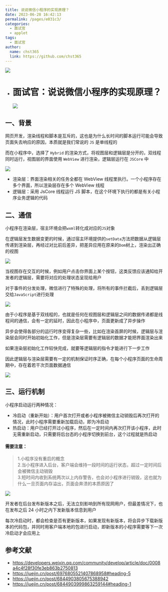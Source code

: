 ```yaml
---
title: 说说微信小程序的实现原理？
date: 2023-06-28 16:42:13
permalink: /pages/e031c3/
categories: 
  - 面试官
  - applet
tags: 
  - 面试官
author: 
  name: chst365
  link: https://github.com/chst365
---
```

![](https://cdn.jsdelivr.net/gh/chst365/bolgImgs/imgs/topImgs/201.jpg)
-  # 面试官：说说微信小程序的实现原理？

  

   ![](https://static.vue-js.com/4407cb60-3722-11ec-a752-75723a64e8f5.png)

  ## 一、背景

  网页开发，渲染线程和脚本是互斥的，这也是为什么长时间的脚本运行可能会导致页面失去响应的原因，本质就是我们常说的 `JS` 是单线程的

  而在小程序中，选择了 `Hybrid` 的渲染方式，将视图层和逻辑层是分开的，双线程同时运行，视图层的界面使用 `WebView` 进行渲染，逻辑层运行在 `JSCore` 中

   ![](https://static.vue-js.com/4e322e50-3722-11ec-8e64-91fdec0f05a1.png)

  - 渲染层：界面渲染相关的任务全都在 WebView 线程里执行。一个小程序存在多个界面，所以渲染层存在多个 WebView 线程
  - 逻辑层：采用 JsCore 线程运行 JS 脚本，在这个环境下执行的都是有关小程序业务逻辑的代码

  

  ## 二、通信

  小程序在渲染层，宿主环境会把`wxml`转化成对应的`JS`对象

  在逻辑层发生数据变更的时候，通过宿主环境提供的`setData`方法把数据从逻辑层传递到渲染层，再经过对比前后差异，把差异应用在原来的`Dom`树上，渲染出正确的视图

   ![](https://static.vue-js.com/5948ed10-3722-11ec-a752-75723a64e8f5.png)

  当视图存在交互的时候，例如用户点击你界面上某个按钮，这类反馈应该通知给开发者的逻辑层，需要将对应的处理状态呈现给用户

  对于事件的分发处理，微信进行了特殊的处理，将所有的事件拦截后，丢到逻辑层交给`JavaScript`进行处理

   ![](https://static.vue-js.com/61f9f670-3722-11ec-a752-75723a64e8f5.png)

  由于小程序是基于双线程的，也就是任何在视图层和逻辑层之间的数据传递都是线程间的通信，会有一定的延时，因此在小程序中，页面更新成了异步操作

  异步会使得各部分的运行时序变得复杂一些，比如在渲染首屏的时候，逻辑层与渲染层会同时开始初始化工作，但是渲染层需要有逻辑层的数据才能把界面渲染出来

  如果渲染层初始化工作较快完成，就要等逻辑层的指令才能进行下一步工作

  因此逻辑层与渲染层需要有一定的机制保证时序正确，在每个小程序页面的生命周期中，存在着若干次页面数据通信

   ![](https://static.vue-js.com/6cb798b0-3722-11ec-a752-75723a64e8f5.png)

  ## 三、运行机制

  小程序启动运行两种情况：

  - 冷启动（重新开始）：用户首次打开或者小程序被微信主动销毁后再次打开的情况，此时小程序需要重新加载启动，即为冷启动
  - 热启动：用户已经打开过小程序，然后在一定时间内再次打开该小程序，此时无需重新启动，只需要将后台态的小程序切换到前台，这个过程就是热启动

  #### 需要注意：
  >  1.小程序没有重启的概念   
  >  2.当小程序进入后台，客户端会维持一段时间的运行状态，超过一定时间后会被微信主动销毁   
  >  3.短时间内收到系统两次以上内存警告，也会对小程序进行销毁，这也就为什么一旦页面内存溢出，页面会奔溃的本质原因了

   ![](https://static.vue-js.com/968c8510-3722-11ec-a752-75723a64e8f5.png)

  

  开发者在后台发布新版本之后，无法立刻影响到所有现网用户，但最差情况下，也在发布之后 24 小时之内下发新版本信息到用户

  每次冷启动时，都会检查是否有更新版本，如果发现有新版本，将会异步下载新版本的代码包，并同时用客户端本地的包进行启动，即新版本的小程序需要等下一次冷启动才会应用上

  

  ## 参考文献

  - https://developers.weixin.qq.com/community/develop/article/doc/0008a4c4f28f30fe3eb863b2750813
  - https://juejin.cn/post/6976805521407868958#heading-5
  - https://juejin.cn/post/6844903805675388942
  - https://juejin.cn/post/6844903999863259144#heading-1